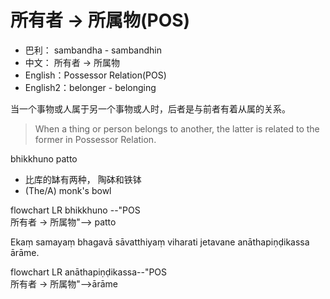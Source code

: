 # 所有者 → 所属物(POS)

* 巴利： sambandha - sambandhin
* 中文： 所有者 → 所属物
* English：Possessor Relation(POS)
* English2：belonger - belonging

当一个事物或人属于另一个事物或人时，后者是与前者有着从属的关系。
> When a thing or person belongs to another, the latter is related to the former in Possessor Relation.

bhikkhuno patto
- 比库的缽有两种， 陶砵和铁钵
- (The/A) monk's bowl
<div class="mermaid">
flowchart LR
bhikkhuno --"POS<br>所有者 → 所属物"--> patto
</div>

Ekaṃ samayaṃ bhagavā sāvatthiyaṃ viharati jetavane anāthapiṇḍikassa ārāme.
<div class="mermaid">
flowchart LR
anāthapiṇḍikassa--"POS<br>所有者 → 所属物"-->ārāme
</div>